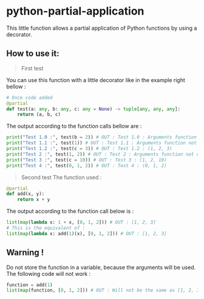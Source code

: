 # python-partial-application
This little function allows a partial application of Python functions by using a decorator.

## How to use it:

> First test

You can use this function with a little decorator like in the example right bellow :
```python
# Once code added
@partial
def test(a: any, b: any, c: any = None) -> tuple[any, any, any]:
    return (a, b, c)
```

The output according to the function calls bellow are :
```python
print("Test 1.0 :", test(b = 2)) # OUT : Test 1.0 : Arguments function not completed...
print("Test 1.1 :", test(1)) # OUT : Test 1.1 : Arguments function not completed...
print("Test 1.2 :", test(c = 3)) # OUT : Test 1.2 : (1, 2, 3)
print("Test 2 :", test(1, 2)) # OUT : Test 2 : Arguments function not completed...
print("Test 3 :", test(c = 10)) # OUT : Test 3 : (1, 2, 10)
print("Test 4 :", test(0, 1, 2)) # OUT : Test 4 : (0, 1, 2)
```

> Second test
The function used :
```python
@partial
def add(x, y):
    return x + y
```

The output according to the function call below is :
```python
list(map(lambda x: 1 + x, [0, 1, 2])) # OUT : [1, 2, 3]
# This is the equivalent of :
list(map(lambda x: add(1)(x), [0, 1, 2])) # OUT : [1, 2, 3]
```

## Warning !
Do not store the function in a variable, because the arguments will be used.
The following code will not work :
```python
function = add(1)
list(map(function, [0, 1, 2])) # OUT : Will not be the same as [1, 2, 3]
```
